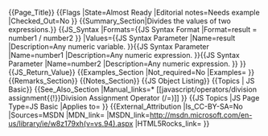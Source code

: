 {{Page_Title}}
{{Flags
|State=Almost Ready
|Editorial notes=Needs example
|Checked_Out=No
}}
{{Summary_Section|Divides the values of two expressions.}}
{{JS_Syntax
|Formats={{JS Syntax Format
|Format=result = number1 / number2
}}
|Values={{JS Syntax Parameter
|Name=result
|Description=Any numeric variable.
}}{{JS Syntax Parameter
|Name=number1
|Description=Any numeric expression.
}}{{JS Syntax Parameter
|Name=number2
|Description=Any numeric expression.
}}
}}
{{JS_Return_Value}}
{{Examples_Section
|Not_required=No
|Examples=
}}
{{Remarks_Section}}
{{Notes_Section}}
{{JS Object Listing}}
{{Topics | JS Basic}}
{{See_Also_Section
|Manual_links=* [[javascript/operators/division assignment{{!}}Division Assignment Operator (/=)]]
}}
{{JS Topics
|JS Page Type=JS Basic
|Applies to=
}}
{{External_Attribution
|Is_CC-BY-SA=No
|Sources=MSDN
|MDN_link=
|MSDN_link=http://msdn.microsoft.com/en-us/library/ie/w8z179xh(v=vs.94).aspx
|HTML5Rocks_link=
}}
